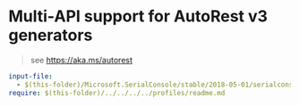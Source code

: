 # Multi-API support for AutoRest v3 generators

> see https://aka.ms/autorest

``` yaml $(enable-multi-api)
input-file:
  - $(this-folder)/Microsoft.SerialConsole/stable/2018-05-01/serialconsole.json
require: $(this-folder)/../../../../profiles/readme.md
```
